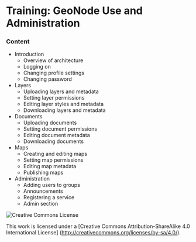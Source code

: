 # Training: GeoNode Use and Administration
### Content
* Introduction
    * Overview of architecture
    * Logging on    * Changing profile settings
    * Changing password
* Layers
    * Uploading layers and metadata    * Setting layer permissions    * Editing layer styles and metadata
    * Downloading layers and metadata
* Documents
    * Uploading documents    * Setting document permissions
    * Editing document metadata    * Downloading documents
* Maps
    * Creating and editing maps
    * Setting map permissions
    * Editing map metadata
    * Publishing maps
* Administration    * Adding users to groups
    * Announcements    * Registering a service
    * Admin section
![](https://i.creativecommons.org/l/by-sa/4.0/88x31.png "Creative Commons License")

This work is licensed under a [Creative Commons Attribution-ShareAlike 4.0 International License] (http://creativecommons.org/licenses/by-sa/4.0/).